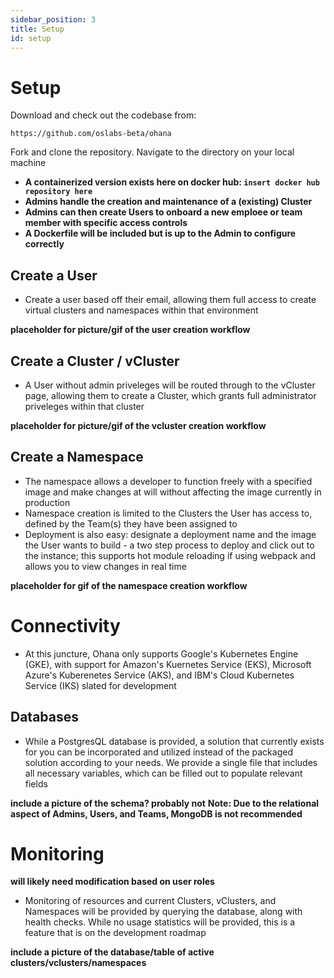 ```yaml
---
sidebar_position: 3
title: Setup
id: setup
---
```


# Setup
Download and check out the codebase from:
```
https://github.com/oslabs-beta/ohana
```
Fork and clone the repository. Navigate to the directory on your local machine

- **A containerized version exists here on docker hub: ```insert docker hub repository here```**
- **Admins handle the creation and maintenance of a (existing) Cluster**
- **Admins can then create Users to onboard a new emploee or team member with specific access controls**
- **A Dockerfile will be included but is up to the Admin to configure correctly**

## Create a User
- Create a user based off their email, allowing them full access to create virtual clusters and namespaces within that environment

**placeholder for picture/gif of the user creation workflow**


## Create a Cluster / vCluster
- A User without admin priveleges will be routed through to the vCluster page, allowing them to create a Cluster, which grants full administrator priveleges within that cluster

**placeholder for picture/gif of the vcluster creation workflow**

## Create a Namespace
- The namespace allows a developer to function freely with a specified image and make changes at will without affecting the image currently in production
- Namespace creation is limited to the Clusters the User has access to, defined by the Team(s) they have been assigned to
- Deployment is also easy: designate a deployment name and the image the User wants to build - a two step process to deploy and click out to the instance; this supports hot module reloading if using webpack and allows you to view changes in real time

**placeholder for gif of the namespace creation workflow**

# Connectivity

- At this juncture, Ohana only supports Google's Kubernetes Engine (GKE), with support for Amazon's Kuernetes Service (EKS), Microsoft Azure's Kuberenetes Service (AKS), and IBM's Cloud Kubernetes Service (IKS) slated for development

## Databases

- While a PostgresQL database is provided, a solution that currently exists for you can be incorporated and utilized instead of the packaged solution according to your needs. We provide a single file that includes all necessary variables, which can be filled out to populate relevant fields

**include a picture of the schema? probably not**
**Note: Due to the relational aspect of Admins, Users, and Teams, MongoDB is not recommended**

# Monitoring

**will likely need modification based on user roles**

- Monitoring of resources and current Clusters, vClusters, and Namespaces will be provided by querying the database, along with health checks. While no usage statistics will be provided, this is a feature that is on the development roadmap

**include a picture of the database/table of active clusters/vclusters/namespaces**
